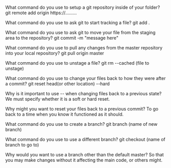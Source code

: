 What command do you use to setup a git repository inside of your folder?
	git remote add origin https://.........

What command do you use to ask git to start tracking a file?
	git add .

What command do you use to ask git to move your file from the staging area to the repository? 
	git commit -m "message here"

What command do you use to pull any changes from the master repository into your local repository?
	git pull origin master

What command do you use to unstage a file?
	git rm --cached (file to unstage)

What command do you use to change your files back to how they were after a commit?
	git reset head(or other location) --hard

Why is it important to use -- when changing files back to a previous state?
	We must specify whether it is a soft or hard reset.

Why might you want to reset your files back to a previous commit?
	To go back to a time when you know it functioned as it should.


What command do you use to create a branch?
	git branch (name of new branch)

What command do you use to use a different branch?
	git checkout (name of branch to go to)

Why would you want to use a branch other than the default master?
	So that you may make changes without it affecting the main code, or others might.

	



